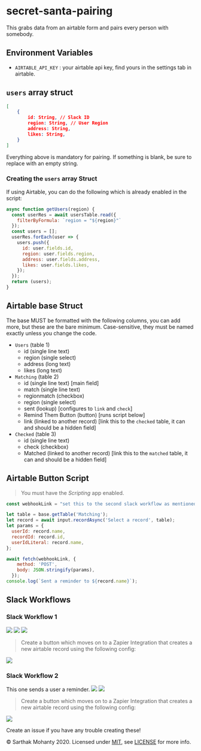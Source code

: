 # secret-santa-pairing
This grabs data from an airtable form and pairs every person with somebody.

## Environment Variables
- `AIRTABLE_API_KEY` : your airtable api key, find yours in the settings tab in airtable.

## `users` array struct
```json
[
    {
        id: String, // Slack ID
        region: String, // User Region
        address: String,
        likes: String,
    }
]
```
Everything above is mandatory for pairing. If something is blank, be sure to replace with an empty string.

### Creating the `users` array Struct
If using Airtable, you can do the following which is already
enabled in the script:
```js
async function getUsers(region) {
  const userRes = await usersTable.read({
    filterByFormula: `region = "${region}"`
  });
  const users = [];
  userRes.forEach(user => {
    users.push({
      id: user.fields.id,
      region: user.fields.region,
      address: user.fields.address,
      likes: user.fields.likes,
    });
  });
  return (users);
}
```
## Airtable base Struct
The base MUST be formatted with the following columns, you can add more, but these are the bare minimum. Case-sensitive, they must be named exactly unless you change the code.
- `Users` (table 1)
  - id (single line text)
  - region (single select)
  - address (long text)
  - likes (long text)
- `Matching` (table 2)
  - id (single line text) [main field]
  - match (single line text)
  - regionmatch (checkbox)
  - region (single select)
  - sent (lookup) [configures to `link` and `check`]
  - Remind Them Button (button) [runs script below]
  - link (linked to another record) [link this to the `checked` table, it can and should be a hidden field]
- `Checked` (table 3)
  - id (single line text)
  - check (checkbox)
  - Matched (linked to another record) [link this to the `matched` table, it can and should be a hidden field]

## Airtable Button Script
> You must have the *Scripting* app enabled.
```js
const webhookLink = "set this to the second slack workflow as mentioned below"

let table = base.getTable('Matching');
let record = await input.recordAsync('Select a record', table);
let params = {
  userId: record.name,
  recordId: record.id,
  userIdLiteral: record.name,
};

await fetch(webhookLink, {
    method: 'POST',
    body: JSON.stringify(params),
  });
console.log(`Sent a reminder to ${record.name}`);
```

## Slack Workflows
### Slack Workflow 1
![](https://cloud-3i2m5av4l.vercel.app/0image.png)
![](https://cloud-58q5567c4.vercel.app/0image.png)
![](https://cloud-4zvp7b9zc.vercel.app/0image.png)

> Create a button which moves on to a Zapier Integration that creates a new airtable record using the following config:

![](https://cloud-bij5rjs4n.vercel.app/0image.png)

### Slack Workflow 2
This one sends a user a reminder.
![](https://cloud-ce5kanve2.vercel.app/0image.png)
![](https://cloud-odcyjf21x.vercel.app/0image.png)

> Create a button which moves on to a Zapier Integration that creates a new airtable record using the following config:

![](https://cloud-bij5rjs4n.vercel.app/0image.png)

Create an issue if you have any trouble creating these!

&copy; Sarthak Mohanty 2020. Licensed under [MIT](LICENSE), see [LICENSE](LICENSE) for more info.